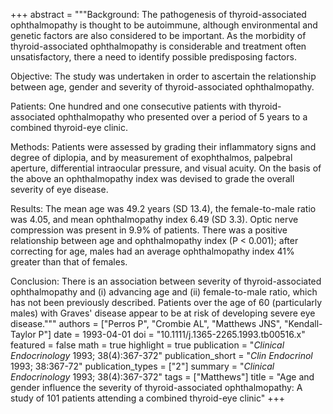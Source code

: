 +++
abstract = """Background: The pathogenesis of thyroid-associated ophthalmopathy is thought to be autoimmune, although environmental and genetic factors are also considered to be important. As the morbidity of thyroid-associated ophthalmopathy is considerable and treatment often unsatisfactory, there a need to identify possible predisposing factors.

Objective: The study was undertaken in order to ascertain the relationship between age, gender and severity of thyroid-associated ophthalmopathy.

Patients: One hundred and one consecutive patients with thyroid-associated ophthalmopathy who presented over a period of 5 years to a combined thyroid-eye clinic.

Methods: Patients were assessed by grading their inflammatory signs and degree of diplopia, and by measurement of exophthalmos, palpebral aperture, differential intraocular pressure, and visual acuity. On the basis of the above an ophthalmopathy index was devised to grade the overall severity of eye disease.

Results: The mean age was 49.2 years (SD 13.4), the female-to-male ratio was 4.05, and mean ophthalmopathy index 6.49 (SD 3.3). Optic nerve compression was present in 9.9% of patients. There was a positive relationship between age and ophthalmopathy index (P < 0.001); after correcting for age, males had an average ophthalmopathy index 41% greater than that of females.

Conclusion: There is an association between severity of thyroid-associated ophthalmopathy and (i) advancing age and (ii) female-to-male ratio, which has not been previously described. Patients over the age of 60 (particularly males) with Graves' disease appear to be at risk of developing severe eye disease."""
authors = ["Perros P", "Crombie AL", "Matthews JNS", "Kendall-Taylor P"]
date = 1993-04-01
doi = "10.1111/j.1365-2265.1993.tb00516.x"
featured = false
math = true
highlight = true
publication = "*Clinical Endocrinology* 1993; 38(4):367-372"
publication_short = "*Clin Endocrinol* 1993; 38:367-72"
publication_types = ["2"]
summary = "*Clinical Endocrinology* 1993; 38(4):367-372"
tags = ["Matthews"]
title = "Age and gender influence the severity of thyroid-associated ophthalmopathy: A study of 101 patients attending a combined thyroid-eye clinic"
+++
